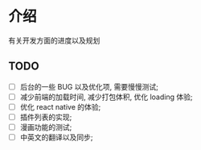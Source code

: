 # 介绍

有关开发方面的进度以及规划

## TODO

-   [ ] 后台的一些 BUG 以及优化项, 需要慢慢测试;
-   [ ] 减少前端的加载时间, 减少打包体积, 优化 loading 体验;
-   [ ] 优化 react native 的体验;
-   [ ] 插件列表的实现;
-   [ ] 漫画功能的测试;
-   [ ] 中英文的翻译以及同步;
